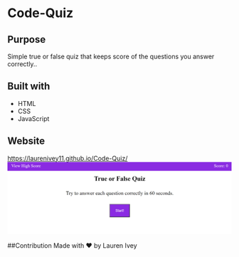 # Code-Quiz

## Purpose
Simple true or false quiz that keeps score of the questions you answer correctly..

## Built with
* HTML
* CSS
* JavaScript

## Website
 https://laurenivey11.github.io/Code-Quiz/
![Password Gen](Capture.PNG)


##Contribution
Made with ❤️ by Lauren Ivey
